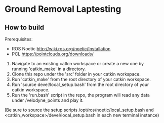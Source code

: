 # Ground Removal Laptesting

## How to build

Prerequisites:

- ROS Noetic http://wiki.ros.org/noetic/Installation
- PCL https://pointclouds.org/downloads/

1. Navigate to an existing catkin workspace or create a new one by running 'catkin_make' in a directory.
2. Clone this repo under the 'src' folder in your catkin workspace.
3. Run 'catkin_make' from the root directory of your catkin workspace.
4. Run 'source devel/local_setup.bash' from the root directory of your catkin workspace.
5. Run the 'run.bash' script in the repo, the program will read any data under /velodyne_points and play it.

(Be sure to source the setup scripts /opt/ros/noetic/local_setup.bash and <catkin_workspace>/devel/local_setup.bash in each new terminal instance)
